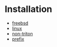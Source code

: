 Installation
============

* [freebsd](freebsd/index.md)
* [linux](linux/index.md)
* [non-triton](linux/index.md)
* [prefix](prefix.md)
